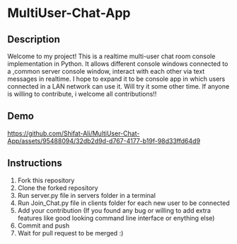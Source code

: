 # MultiUser-Chat-App

## Description
Welcome to my project! This is a realtime multi-user chat room console implementation in Python. It allows different console windows connected to a ,common server console window, interact with each other via text messages in realtime. I hope to expand it to be console app in which users connected in a LAN network can use it. Will try it some other time. If anyone is willing to contribute, i welcome all contributions!!

## Demo


https://github.com/Shifat-Ali/MultiUser-Chat-App/assets/95488094/32db2d9d-d767-4177-b19f-98d33ffd64d9


## Instructions
1. Fork this repository
2. Clone the forked repository
3. Run server.py file in servers folder in a terminal
4. Run Join_Chat.py file in clients folder for each new user to be connected
5. Add your contribution (If you found any bug or willing to add extra features like good looking command line interface or enything else)
6. Commit and push
7. Wait for pull request to be merged :)
